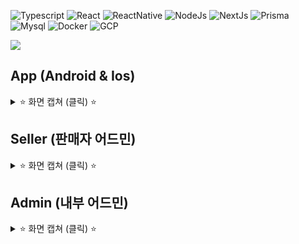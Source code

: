 ![Typescript](https://img.shields.io/badge/Typescript-222222?style=for-the-badge&logo=Typescript&logoColor=#3178C6)
![React](https://img.shields.io/badge/React-222222?style=for-the-badge&logo=React&logoColor=#61DAFB)
![ReactNative](https://img.shields.io/badge/React_Native-222222?style=for-the-badge&logo=React&logoColor=#61DAFB)
![NodeJs](https://img.shields.io/badge/Nodejs-222222?style=for-the-badge&logo=Node.js&logoColor=#339933)
![NextJs](https://img.shields.io/badge/nextjs-222222?style=for-the-badge&logo=next.js&logoColor=#000000)
![Prisma](https://img.shields.io/badge/Prisma-222222?style=for-the-badge&logo=prisma&logoColor=#2D3748)
![Mysql](https://img.shields.io/badge/mysql-222222?style=for-the-badge&logo=mysql&logoColor=#4479A1)
![Docker](https://img.shields.io/badge/docker-222222?style=for-the-badge&logo=docker&logoColor=#2496ED)
![GCP](https://img.shields.io/badge/gcp-222222?style=for-the-badge&logo=google-cloud&logoColor=#4285F4)

<img src="https://user-images.githubusercontent.com/48207131/225075664-b9090370-a14e-477e-adea-45547c8a7fa5.png">


## App (Android & Ios)

<details>
  <summary>⭐️ 화면 캡쳐 (클릭) ⭐️</summary>
  
  ### SNS 로그인 기능
  <p>
    <img width="24.5%" src="https://user-images.githubusercontent.com/48207131/225067944-cab672f0-a253-4af5-ac4e-24f276ad84ee.png" />
    <img width="24.5%" src="https://user-images.githubusercontent.com/48207131/225067938-96d0f949-c411-47eb-ae57-bb8b10050dfb.png" />
    <img width="24.5%" src="https://user-images.githubusercontent.com/48207131/225067936-5476555d-c7fb-4f29-97b4-7bef66eca0ca.png" />
    <img width="24.5%" src="https://user-images.githubusercontent.com/48207131/225067904-b12d96e1-ebde-41d4-80c2-6a51bbd79f10.png" />
  </p>

  ### 상품 보기 기능
  <p>
    <img width="33%" src="https://user-images.githubusercontent.com/48207131/225069624-4f2cdae7-c9e2-445c-8146-51f72d8df725.png" />
    <img width="33%" src="https://user-images.githubusercontent.com/48207131/225069622-4afadc5b-a8ca-4a3b-9caf-70554f9d6f64.png" />
    <img width="33%" src="https://user-images.githubusercontent.com/48207131/225069609-b2534882-a9bf-4cc8-adad-7ebdbcd06628.png" />
  </p>

  ### 구매, 결제, 환불
  <p>
    <img width="33%" src="https://user-images.githubusercontent.com/48207131/225071373-68cf081c-ba8a-48e1-85d0-62eca435b3ce.png" />
    <img width="33%" src="https://user-images.githubusercontent.com/48207131/225071476-00111cbc-cee0-4fc6-abf0-db833944b311.png" />
    <img width="33%" src="https://user-images.githubusercontent.com/48207131/225071555-b13f2ada-e5eb-481c-a309-00625bb851e3.png" />
  </p>

  ### 마이페이지, 상품 찜, 상품 검색
  <p>
    <img width="33%" src="https://user-images.githubusercontent.com/48207131/225072140-a14385e4-91ae-49d1-be82-47d3cf044b85.png" />
    <img width="33%" src="https://user-images.githubusercontent.com/48207131/225072157-bca9cbb6-32b2-469e-81f7-e9b1c169726c.png" />
    <img width="33%" src="https://user-images.githubusercontent.com/48207131/225072170-c647ad42-c26a-46e5-bb7a-55b1baa8624c.png" />
  </p>

  ### 리뷰, 쿠폰, 포인트
  <p>
    <img width="33%" src="https://user-images.githubusercontent.com/48207131/225072411-aaa6c069-8edc-4fcf-988a-e69d586c9c0c.png" />
    <img width="33%" src="https://user-images.githubusercontent.com/48207131/225072429-ae4ea167-cef8-4946-892c-235e0a587235.png" />
    <img width="33%" src="https://user-images.githubusercontent.com/48207131/225072437-81591350-f55a-41ff-a1d0-012895a46008.png" />
  </p>
</details>

## Seller (판매자 어드민)

<details>
  <summary>⭐️ 화면 캡쳐 (클릭) ⭐️</summary>

  ### 대시보드
  <img src="https://user-images.githubusercontent.com/48207131/225072980-6ead1caf-f98f-453e-ae48-de386ea07131.png">

  ### 주문관리
  <img src="https://user-images.githubusercontent.com/48207131/225073008-3ce8a7fc-f999-4d1b-bbfb-aa5d54eb5f82.png">

  ### 상점관리
  <img src="https://user-images.githubusercontent.com/48207131/225073018-5828d5eb-3e2e-43e5-a7b3-9e41bb950453.png">

  ### 상품관리
  <img src="https://user-images.githubusercontent.com/48207131/225073037-b584a71e-a165-492e-94e9-5fb5e035b1c8.png">
  <img src="https://user-images.githubusercontent.com/48207131/225073055-4231fa1a-ca03-4628-bcc8-adcc38a7de3e.png">

  ### 수익관리
  <img src="https://user-images.githubusercontent.com/48207131/225073071-07b47143-1110-4b6c-82fe-d7c305a00db3.png">
</details>

## Admin (내부 어드민)

<details>
  <summary>⭐️ 화면 캡쳐 (클릭) ⭐️</summary>

  ### 입점사 관리
  <img src="https://user-images.githubusercontent.com/48207131/225074381-aa52d80e-1d91-41aa-baaf-0e7cdf84de6c.png">
  <img src="https://user-images.githubusercontent.com/48207131/225074395-bf5c7878-ed97-4587-aff7-6df54d461b7c.png">

  ### 상품관리
  <img src="https://user-images.githubusercontent.com/48207131/225074412-5ae136ef-fa65-42be-9f73-6508e0f5dd64.png">
  <img src="https://user-images.githubusercontent.com/48207131/225074428-04e541b0-a01a-4ab9-9287-3008daee2f81.png">

  ### 주문관리
  <img src="https://user-images.githubusercontent.com/48207131/225074441-ddfe24b8-b07f-48ec-8798-48fea257ec4d.png">
</details>

